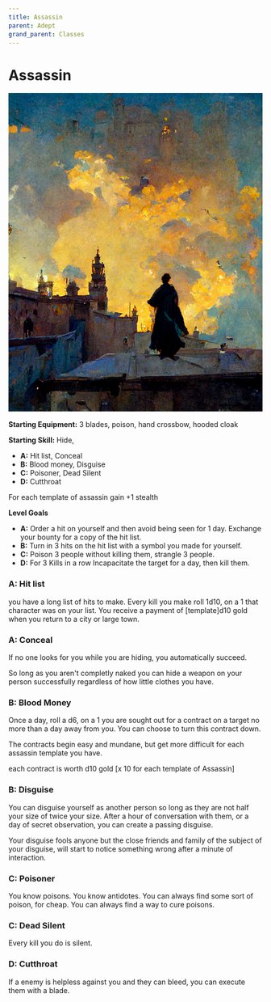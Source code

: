 ```yaml
---
title: Assassin
parent: Adept
grand_parent: Classes
---
```

# Assassin

![Alt](images/assassin_on_roof.png)

**Starting Equipment:** 3 blades, poison, hand crossbow, hooded cloak

**Starting Skill:** Hide, 

+ **A:** Hit list,  Conceal
+ **B:** Blood money, Disguise
+ **C:** Poisoner, Dead Silent
+ **D:** Cutthroat

For each template of assassin gain +1 stealth

**Level Goals**

+ **A:** Order a hit on yourself and then avoid being seen for 1 day. Exchange
  your bounty for a copy of the hit list. 
+ **B:** Turn in 3 hits on the hit list with a symbol you made for yourself. 
+ **C:** Poison 3 people without killing them, strangle 3 people. 
+ **D:** For 3 Kills in a row Incapacitate the target for a day, then kill
  them.


### A: Hit list

you have a long list of hits to make. Every kill you make roll 1d10, on a 1
that character was on your list. You receive a payment of [template]d10 gold when you
return to a city or large town.


### A: Conceal

If no one looks for you while you are hiding, you automatically succeed. 

So long as you aren't completly naked you can hide a weapon on your person
successfully regardless of how little clothes you have. 

### B: Blood Money

Once a day, roll a d6, on a 1 you are sought out for a contract on a target
no more than a day away from you.  You can choose to turn this contract down.

The contracts begin easy and mundane, but get more difficult for each 
assassin template you have. 

each contract is worth d10 gold [x 10 for each template of Assassin]

### B: Disguise

You can disguise yourself as another person so long as they are not half your
size of twice your size. 
After a hour of conversation with them, or a day of secret observation, you can 
create a passing disguise. 

Your disguise fools anyone but the close friends and family of the 
subject of your disguise, will start to notice something wrong after a minute
of interaction. 

### C: Poisoner

You know poisons. You know antidotes. 
You can always find some sort of poison, for cheap. 
You can always find a way to cure poisons. 

### C: Dead Silent

Every kill you do is silent. 

### D: Cutthroat 

If a enemy is helpless against you and they can bleed, 
you can execute them with a blade. 
